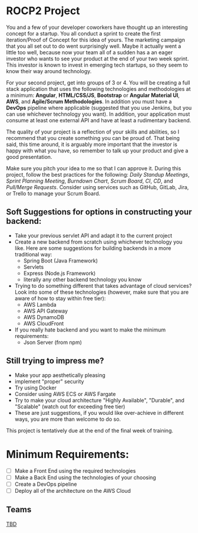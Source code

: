# ROCP2 Project

You and a few of your developer coworkers have thought up an interesting concept for a startup. You all conduct a sprint to create the first iteration/Proof of Concept for this idea of yours. The marketing campaign that you all set out to do went surprisingly well. Maybe it actually went a little too well, because now your team all of a sudden has a an eager investor who wants to see your product at the end of your two week sprint. This investor is known to invest in emerging tech startups, so they seem to know their way around technology.

For your second project, get into groups of 3 or 4. You will be creating a full stack application that uses the following technologies and methodologies at a minimum: **Angular**, **HTML/CSS/JS**, **Bootstrap** or **Angular Material UI**, **AWS**, and **Agile/Scrum Methodologies**. In addition you must have a **DevOps** pipeline where applicable (suggested that you use Jenkins, but you can use whichever technology you want). In addition, your application must consume at least one external API and have at least a rudimentary backend.

The quality of your project is a reflection of your skills and abilities, so I recommend that you create something you can be proud of. That being said, this time around, it is arguably more important that the investor is happy with what you have, so remember to talk up your product and give a good presentation.

Make sure you pitch your idea to me so that I can approve it. During this project, follow the best practices for the following: _Daily Standup Meetings_, _Sprint Planning Meeting_, _Burndown Chart_, _Scrum Board_, _CI_, _CD_, and _Pull/Merge Requests_. Consider using services such as GitHub, GitLab, Jira, or Trello to manage your Scrum Board.

## Soft Suggestions for options in constructing your backend:

- Take your previous servlet API and adapt it to the current project
- Create a new backend from scratch using whichever technology you like. Here are some suggestions for building backends in a more traditional way:
  - Spring Boot (Java Framework)
  - Servlets
  - Express (Node.js Framework)
  - literally any other backend technology you know
- Trying to do something different that takes advantage of cloud services? Look into some of these technologies (however, make sure that you are aware of how to stay within free tier):
  - AWS Lambda
  - AWS API Gateway
  - AWS DynamoDB
  - AWS CloudFront
- If you really hate backend and you want to make the minimum requirements:
  - Json Server (from npm)

## Still trying to impress me?

- Make your app aesthetically pleasing
- implement "proper" security
- Try using Docker
- Consider using AWS ECS or AWS Fargate
- Try to make your cloud architecture "Highly Available", "Durable", and "Scalable" (watch out for exceeding free tier)
- These are just suggestions, if you would like over-achieve in different ways, you are more than welcome to do so.

This project is tentatively due at the end of the final week of training.

# Minimum Requirements:

- [ ] Make a Front End using the required technologies
- [ ] Make a Back End using the technologies of your choosing
- [ ] Create a DevOps pipeline
- [ ] Deploy all of the architecture on the AWS Cloud

## Teams

[TBD]()
